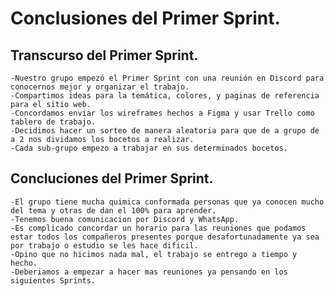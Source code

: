  # Conclusiones del Primer Sprint.
 ## Transcurso del Primer Sprint.
    -Nuestro grupo empezó el Primer Sprint con una reunión en Discord para conocernos mejor y organizar el trabajo. 
    -Compartimos ideas para la temática, colores, y paginas de referencia para el sitio web.
    -Concordamos enviar los wireframes hechos a Figma y usar Trello como tablero de trabajo.
    -Decidimos hacer un sorteo de manera aleatoria para que de a grupo de a 2 nos dividamos los bocetos a realizar.
    -Cada sub-grupo empezo a trabajar en sus determinados bocetos.
 ## Concluciones del Primer Sprint.
    -El grupo tiene mucha quimica conformada personas que ya conocen mucho del tema y otras de dan el 100% para aprender.
    -Tenemos buena comunicacion por Discord y WhatsApp.
    -Es complicado concordar un horario para las reuniones que podamos estar todos los compañeros presentes porque desafortunadamente ya sea por trabajo o estudio se les hace dificil.
    -Opino que no hicimos nada mal, el trabajo se entrego a tiempo y hecho.
    -Deberiamos a empezar a hacer mas reuniones ya pensando en los siguientes Sprints.
